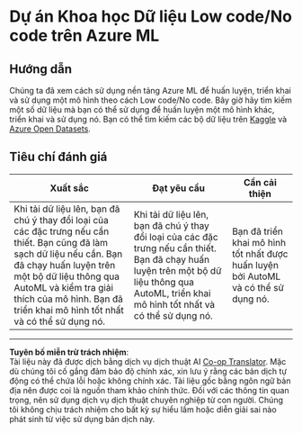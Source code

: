 <!--
CO_OP_TRANSLATOR_METADATA:
{
  "original_hash": "8fdc4a5fd9bc27a8d2ebef995dfbf73f",
  "translation_date": "2025-08-28T17:58:37+00:00",
  "source_file": "5-Data-Science-In-Cloud/18-Low-Code/assignment.md",
  "language_code": "vi"
}
-->
# Dự án Khoa học Dữ liệu Low code/No code trên Azure ML

## Hướng dẫn

Chúng ta đã xem cách sử dụng nền tảng Azure ML để huấn luyện, triển khai và sử dụng một mô hình theo cách Low code/No code. Bây giờ hãy tìm kiếm một số dữ liệu mà bạn có thể sử dụng để huấn luyện một mô hình khác, triển khai và sử dụng nó. Bạn có thể tìm kiếm các bộ dữ liệu trên [Kaggle](https://kaggle.com) và [Azure Open Datasets](https://azure.microsoft.com/services/open-datasets/catalog?WT.mc_id=academic-77958-bethanycheum&ocid=AID3041109).

## Tiêu chí đánh giá

| Xuất sắc | Đạt yêu cầu | Cần cải thiện |
|----------|-------------|---------------|
|Khi tải dữ liệu lên, bạn đã chú ý thay đổi loại của các đặc trưng nếu cần thiết. Bạn cũng đã làm sạch dữ liệu nếu cần. Bạn đã chạy huấn luyện trên một bộ dữ liệu thông qua AutoML và kiểm tra giải thích của mô hình. Bạn đã triển khai mô hình tốt nhất và có thể sử dụng nó. | Khi tải dữ liệu lên, bạn đã chú ý thay đổi loại của các đặc trưng nếu cần thiết. Bạn đã chạy huấn luyện trên một bộ dữ liệu thông qua AutoML, triển khai mô hình tốt nhất và có thể sử dụng nó. | Bạn đã triển khai mô hình tốt nhất được huấn luyện bởi AutoML và có thể sử dụng nó. |

---

**Tuyên bố miễn trừ trách nhiệm**:  
Tài liệu này đã được dịch bằng dịch vụ dịch thuật AI [Co-op Translator](https://github.com/Azure/co-op-translator). Mặc dù chúng tôi cố gắng đảm bảo độ chính xác, xin lưu ý rằng các bản dịch tự động có thể chứa lỗi hoặc không chính xác. Tài liệu gốc bằng ngôn ngữ bản địa nên được coi là nguồn tham khảo chính thức. Đối với các thông tin quan trọng, nên sử dụng dịch vụ dịch thuật chuyên nghiệp từ con người. Chúng tôi không chịu trách nhiệm cho bất kỳ sự hiểu lầm hoặc diễn giải sai nào phát sinh từ việc sử dụng bản dịch này.